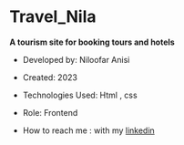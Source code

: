 # Travel_Nila

**A tourism site for booking tours and hotels**



- Developed by:  Niloofar Anisi

- Created: 2023

- Technologies Used:  Html , css 


- Role: Frontend

- How to reach me : with my [linkedin](https://www.linkedin.com/in/niloofar-anisi-9879a624a/)
